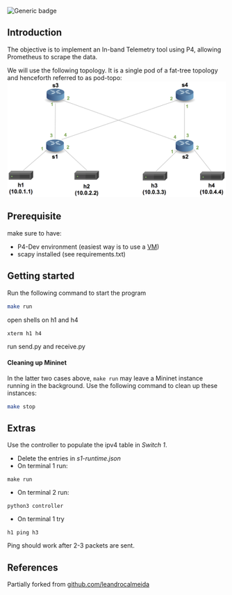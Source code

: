 ![Generic badge](https://img.shields.io/badge/PythonVersions-3.8-green.svg)

## Introduction

The objective is to implement an In-band Telemetry tool using P4, allowing Prometheus to scrape the data.

We will use the following topology. It is a single
pod of a fat-tree topology and henceforth referred to as pod-topo:
![pod-topo](./pod-topo/pod-topo.png)

## Prerequisite
make sure to have:
* P4-Dev environment (easiest way is to use a [VM](https://drive.google.com/file/d/13SwWBEnApknu84fG9otwbL5NC78tut-d/view))
* scapy installed (see requirements.txt)

## Getting started
Run the following command to start the program
```bash
make run
```
open shells on h1 and h4
```bash
xterm h1 h4
```

run send.py and receive.py

#### Cleaning up Mininet

In the latter two cases above, `make run` may leave a Mininet instance
running in the background. Use the following command to clean up
these instances:

```bash
make stop
```

## Extras
Use the controller to populate the ipv4 table in _Switch 1_.
* Delete the entries in _s1-runtime.json_
* On terminal 1 run:
```
make run
```
* On terminal 2 run:
```
python3 controller
```

* On terminal 1 try
```
h1 ping h3
```

Ping should work after 2-3 packets are sent.
## References
Partially forked from [github.com/leandrocalmeida](https://github.com/leandrocalmeida/P4)
